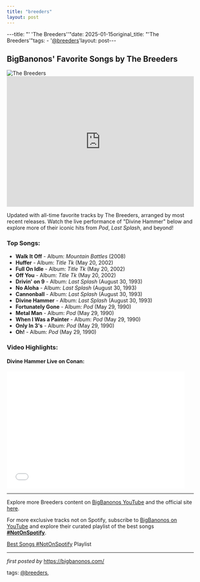 ```yaml
---
title: "breeders"
layout: post
---
```

---title: "' 'The Breeders''"date: 2025-01-15original_title: "'The Breeders'"tags:  - '[@breeders](/tags/breeders/)'layout: post---<h2 >BigBanonos' Favorite Songs by The Breeders</h2> <!-- Featured Image --><div > <img src="https://i.scdn.co/image/ab67616d00001e02ddd6be6269746371cb17fbda" alt="The Breeders"></div> <!-- Spotify Playlist Embed --><div > <iframe src="https://open.spotify.com/embed/playlist/36n6YHIsOriHD8Sn56GYvc?utm_source=generator" width="100%" height="352" frameborder="0" allow="autoplay; clipboard-write; encrypted-media; fullscreen; picture-in-picture" loading="lazy"></iframe></div> <!-- Introductory Text --><p >Updated with all-time favorite tracks by The Breeders, arranged by most recent releases. Watch the live performance of "Divine Hammer" below and explore more of their iconic hits from <em>Pod</em>, <em>Last Splash</em>, and beyond!</p> <!-- Song List --><h3 >Top Songs:</h3><ul > <li><strong>Walk It Off</strong> - Album: <em>Mountain Battles</em> (2008)</li> <li><strong>Huffer</strong> - Album: <em>Title Tk</em> (May 20, 2002)</li> <li><strong>Full On Idle</strong> - Album: <em>Title Tk</em> (May 20, 2002)</li> <li><strong>Off You</strong> - Album: <em>Title Tk</em> (May 20, 2002)</li> <li><strong>Drivin' on 9</strong> - Album: <em>Last Splash</em> (August 30, 1993)</li> <li><strong>No Aloha</strong> - Album: <em>Last Splash</em> (August 30, 1993)</li> <li><strong>Cannonball</strong> - Album: <em>Last Splash</em> (August 30, 1993)</li> <li><strong>Divine Hammer</strong> - Album: <em>Last Splash</em> (August 30, 1993)</li> <li><strong>Fortunately Gone</strong> - Album: <em>Pod</em> (May 29, 1990)</li> <li><strong>Metal Man</strong> - Album: <em>Pod</em> (May 29, 1990)</li> <li><strong>When I Was a Painter</strong> - Album: <em>Pod</em> (May 29, 1990)</li> <li><strong>Only In 3's</strong> - Album: <em>Pod</em> (May 29, 1990)</li> <li><strong>Oh!</strong> - Album: <em>Pod</em> (May 29, 1990)</li></ul> <!-- Video Highlights --><h3 >Video Highlights:</h3><div > <h4>Divine Hammer Live on Conan:</h4> <iframe allowfullscreen="true" frameborder="0" height="315" src="//www.youtube.com/embed/PghwbxtcJo8" width="95%"></iframe></div> <!-- Footer Links --><hr /><p >Explore more Breeders content on <a href="https://www.youtube.com/[@BigBanonos](/tags/BigBanonos/)" target="_blank">BigBanonos YouTube</a> and the official site <a href="https://bigbanonos.com/" target="_blank">here</a>.</p><!--Subscribe and Playlist Links--><div>    <p>For more exclusive tracks not on Spotify, subscribe to <a href="https://www.youtube.com/[@BigBanonos](/tags/BigBanonos/)" target="_blank">BigBanonos on YouTube</a> and explore their curated playlist of the best songs <strong>[#NotOnSpotify](/tags/NotOnSpotify/)</strong>.</p>    <p><a href="https://www.youtube.com/playlist?list=PLtuNtuTatqI0kFahUCbtbfenC_ET5O_tr" target="_blank">Best Songs [#NotOnSpotify](/tags/NotOnSpotify/) Playlist<br /></a></p></div><hr /><p><em>first posted by</em> <a href="https://bigbanonos.com/" rel="noopener" target="_new">https://bigbanonos.com/</a></p><p>tags: [@breeders](/tags/breeders/),</p>